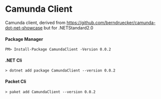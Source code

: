 # Camunda Client

Camunda client, derived from https://github.com/berndruecker/camunda-dot-net-showcase but for .NETStandard2.0

#### Package Manager
```
PM> Install-Package CamundaClient -Version 0.0.2
```
#### .NET Cli
```
> dotnet add package CamundaClient --version 0.0.2
```
#### Packet Cli
```
> paket add CamundaClient --version 0.0.2
```
